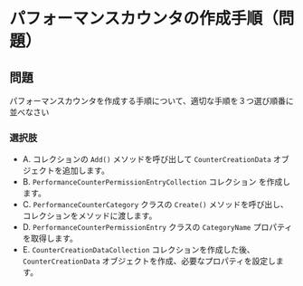 # パフォーマンスカウンタの作成手順（問題）

## 問題

パフォーマンスカウンタを作成する手順について、適切な手順を３つ選び順番に並べなさい

### 選択肢

* A. コレクションの `Add()` メソッドを呼び出して `CounterCreationData` オブジェクトを追加します。
* B. `PerformanceCounterPermissionEntryCollection` コレクション を作成します。
* C. `PerformanceCounterCategory` クラスの `Create()` メソッドを呼び出し、コレクションをメソッドに渡します。
* D. `PerformanceCounterPermissionEntry` クラスの `CategoryName` プロパティを取得します。
* E. `CounterCreationDataCollection` コレクションを作成した後、 `CounterCreationData` オブジェクトを作成、必要なプロパティを設定します。
